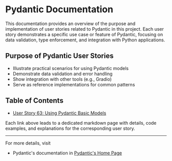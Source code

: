 # Pydantic Documentation

This documentation provides an overview of the purpose and implementation of user stories related to Pydantic in this project. Each user story demonstrates a specific use case or feature of Pydantic, focusing on data validation, type enforcement, and integration with Python applications.

## Purpose of Pydantic User Stories
- Illustrate practical scenarios for using Pydantic models
- Demonstrate data validation and error handling
- Show integration with other tools (e.g., Gradio)
- Serve as reference implementations for common patterns

## Table of Contents

- [User Story 63: Using Pydantic Basic Models](/Pydantic-Concepts/User-Story-63-Using-Pydantic-Basic-Models)

Each link above leads to a dedicated markdown page with details, code examples, and explanations for the corresponding user story.

---
For more details, visit 
 - Pydantic's documentation in [Pydantic's Home Page](https://docs.pydantic.dev/latest/)